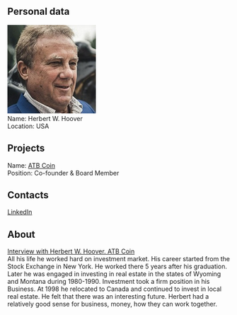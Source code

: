 ## Personal data
![herbert w. hoover photo](photo/herbert_w._hoover.jpg)  
Name:    Herbert W. Hoover  
Location: USA
## Projects 
Name: [ATB Coin](../projects/atb_coin.md)  
Position: Co-founder & Board Member 
## Contacts
[LinkedIn](https://www.linkedin.com/in/herbertwilliamhoover/)    
## About
[Interview with Herbert W. Hoover. ATB Coin](https://www.youtube.com/watch?v=oXU3PljUl5E)  
All his life he worked hard on investment market. His career started from the Stock Exchange in New York. He worked there 5 years after his graduation. Later he was engaged in investing in real estate in the states of Wyoming and Montana during 1980-1990. Investment took a firm position in his Business. At 1998 he relocated to Canada and continued to invest in local real estate. He felt that there was an interesting future. Herbert had a relatively good sense for business, money, how they can work together.
